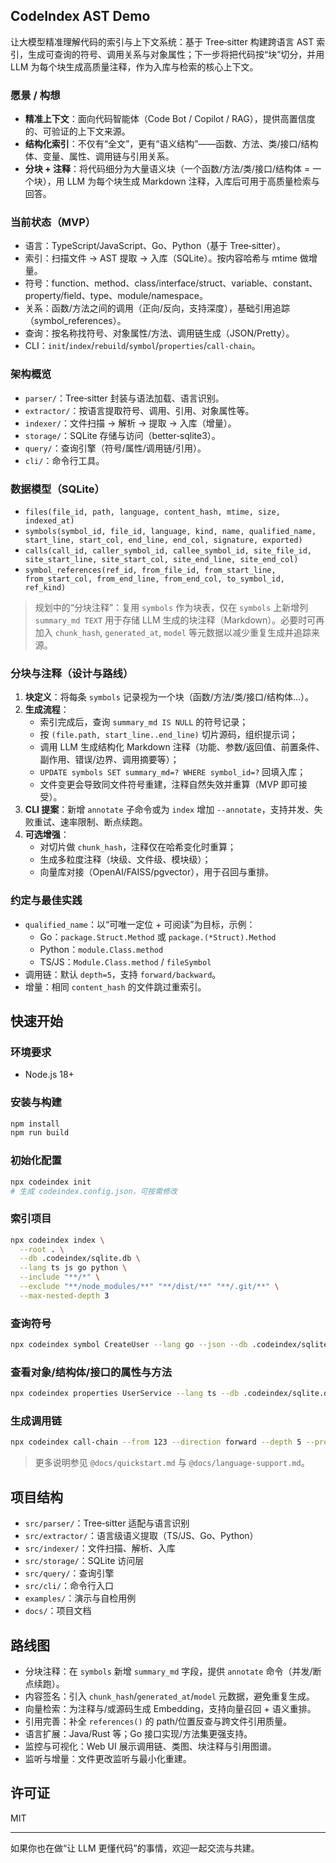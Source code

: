 ## CodeIndex AST Demo

让大模型精准理解代码的索引与上下文系统：基于 Tree‑sitter 构建跨语言 AST 索引，生成可查询的符号、调用关系与对象属性；下一步将把代码按“块”切分，并用 LLM 为每个块生成高质量注释，作为入库与检索的核心上下文。

### 愿景 / 构想
- **精准上下文**：面向代码智能体（Code Bot / Copilot / RAG），提供高置信度的、可验证的上下文来源。
- **结构化索引**：不仅有“全文”，更有“语义结构”——函数、方法、类/接口/结构体、变量、属性、调用链与引用关系。
- **分块 + 注释**：将代码细分为大量语义块（一个函数/方法/类/接口/结构体 = 一个块），用 LLM 为每个块生成 Markdown 注释，入库后可用于高质量检索与回答。

### 当前状态（MVP）
- 语言：TypeScript/JavaScript、Go、Python（基于 Tree‑sitter）。
- 索引：扫描文件 → AST 提取 → 入库（SQLite）。按内容哈希与 mtime 做增量。
- 符号：function、method、class/interface/struct、variable、constant、property/field、type、module/namespace。
- 关系：函数/方法之间的调用（正向/反向，支持深度），基础引用追踪（symbol_references）。
- 查询：按名称找符号、对象属性/方法、调用链生成（JSON/Pretty）。
- CLI：`init`/`index`/`rebuild`/`symbol`/`properties`/`call-chain`。

### 架构概览
- `parser/`：Tree‑sitter 封装与语法加载、语言识别。
- `extractor/`：按语言提取符号、调用、引用、对象属性等。
- `indexer/`：文件扫描 → 解析 → 提取 → 入库（增量）。
- `storage/`：SQLite 存储与访问（better‑sqlite3）。
- `query/`：查询引擎（符号/属性/调用链/引用）。
- `cli/`：命令行工具。

### 数据模型（SQLite）
- `files(file_id, path, language, content_hash, mtime, size, indexed_at)`
- `symbols(symbol_id, file_id, language, kind, name, qualified_name, start_line, start_col, end_line, end_col, signature, exported)`
- `calls(call_id, caller_symbol_id, callee_symbol_id, site_file_id, site_start_line, site_start_col, site_end_line, site_end_col)`
- `symbol_references(ref_id, from_file_id, from_start_line, from_start_col, from_end_line, from_end_col, to_symbol_id, ref_kind)`

> 规划中的“分块注释”：复用 `symbols` 作为块表，仅在 `symbols` 上新增列 `summary_md TEXT` 用于存储 LLM 生成的块注释（Markdown）。必要时可再加入 `chunk_hash`, `generated_at`, `model` 等元数据以减少重复生成并追踪来源。

### 分块与注释（设计与路线）
1) **块定义**：将每条 `symbols` 记录视为一个块（函数/方法/类/接口/结构体…）。
2) **生成流程**：
   - 索引完成后，查询 `summary_md IS NULL` 的符号记录；
   - 按 `(file.path, start_line..end_line)` 切片源码，组织提示词；
   - 调用 LLM 生成结构化 Markdown 注释（功能、参数/返回值、前置条件、副作用、错误/边界、调用摘要等）；
   - `UPDATE symbols SET summary_md=? WHERE symbol_id=?` 回填入库；
   - 文件变更会导致同文件符号重建，注释自然失效并重算（MVP 即可接受）。
3) **CLI 提案**：新增 `annotate` 子命令或为 `index` 增加 `--annotate`，支持并发、失败重试、速率限制、断点续跑。
4) **可选增强**：
   - 对切片做 `chunk_hash`，注释仅在哈希变化时重算；
   - 生成多粒度注释（块级、文件级、模块级）；
   - 向量库对接（OpenAI/FAISS/pgvector），用于召回与重排。

### 约定与最佳实践
- `qualified_name`：以“可唯一定位 + 可阅读”为目标，示例：
  - Go：`package.Struct.Method` 或 `package.(*Struct).Method`
  - Python：`module.Class.method`
  - TS/JS：`Module.Class.method` / `fileSymbol`
- 调用链：默认 `depth=5`，支持 `forward/backward`。
- 增量：相同 `content_hash` 的文件跳过重索引。

## 快速开始

### 环境要求
- Node.js 18+

### 安装与构建
```sh
npm install
npm run build
```

### 初始化配置
```sh
npx codeindex init
# 生成 codeindex.config.json，可按需修改
```

### 索引项目
```sh
npx codeindex index \
  --root . \
  --db .codeindex/sqlite.db \
  --lang ts js go python \
  --include "**/*" \
  --exclude "**/node_modules/**" "**/dist/**" "**/.git/**" \
  --max-nested-depth 3
```

### 查询符号
```sh
npx codeindex symbol CreateUser --lang go --json --db .codeindex/sqlite.db
```

### 查看对象/结构体/接口的属性与方法
```sh
npx codeindex properties UserService --lang ts --db .codeindex/sqlite.db
```

### 生成调用链
```sh
npx codeindex call-chain --from 123 --direction forward --depth 5 --pretty --db .codeindex/sqlite.db
```

> 更多说明参见 `@docs/quickstart.md` 与 `@docs/language-support.md`。

## 项目结构
- `src/parser/`：Tree‑sitter 适配与语言识别
- `src/extractor/`：语言级语义提取（TS/JS、Go、Python）
- `src/indexer/`：文件扫描、解析、入库
- `src/storage/`：SQLite 访问层
- `src/query/`：查询引擎
- `src/cli/`：命令行入口
- `examples/`：演示与自检用例
- `docs/`：项目文档

## 路线图
- 分块注释：在 `symbols` 新增 `summary_md` 字段，提供 `annotate` 命令（并发/断点续跑）。
- 内容签名：引入 `chunk_hash`/`generated_at`/`model` 元数据，避免重复生成。
- 向量检索：为注释与/或源码生成 Embedding，支持向量召回 + 语义重排。
- 引用完善：补全 `references()` 的 path/位置反查与跨文件引用质量。
- 语言扩展：Java/Rust 等；Go 接口实现/方法集更强支持。
- 监控与可视化：Web UI 展示调用链、类图、块注释与引用图谱。
- 监听与增量：文件更改监听与最小化重建。

## 许可证
MIT

---

如果你也在做“让 LLM 更懂代码”的事情，欢迎一起交流与共建。


